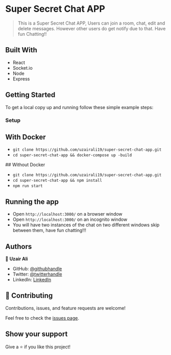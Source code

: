 # Super Secret Chat APP

> This is a Super Secret Chat APP, Users can join a room, chat, edit and delete messages. However other users do get notify due to that. Have fun Chatting!!

## Built With

- React
- Socket.io
- Node
- Express

## Getting Started

To get a local copy up and running follow these simple example steps:

### Setup

## With Docker

- `git clone https://github.com/uzairali19/super-secret-chat-app.git`
- `cd super-secret-chat-app && docker-compose up -build`

## Without Docker

- `git clone https://github.com/uzairali19/super-secret-chat-app.git`
- `cd super-secret-chat-app && npm install`
- `npm run start`

## Running the app

- Open `http://localhost:3000/` on a browser window
- Open `http://localhost:3000/` on an incognito window
- You will have two instances of the chat on two different windows skip between them, have fun chatting!!!

## Authors

👤 **Uzair Ali**

- GitHub: [@githubhandle](https://github.com/uzairali19)
- Twitter: [@twitterhandle](https://twitter.com/Uzairali751)
- LinkedIn: [LinkedIn](https://www.linkedin.com/in/uzairali19/)

## 🤝 Contributing

Contributions, issues, and feature requests are welcome!

Feel free to check the [issues page](https://github.com/uzairali19/template-chat-app/issues/).

## Show your support

Give a ⭐️ if you like this project!
